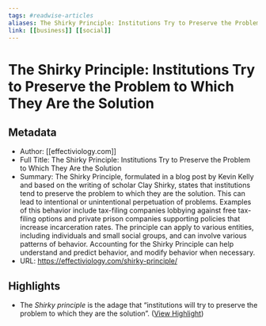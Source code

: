 ```yaml
---
tags: #readwise-articles
aliases: The Shirky Principle: Institutions Try to Preserve the Problem to Which They Are the Solution
link: [[business]] [[social]]
---
```

# The Shirky Principle: Institutions Try to Preserve the Problem to Which They Are the Solution

## Metadata
- Author: [[effectiviology.com]]
- Full Title: The Shirky Principle: Institutions Try to Preserve the Problem to Which They Are the Solution
- Summary: The Shirky Principle, formulated in a blog post by Kevin Kelly and based on the writing of scholar Clay Shirky, states that institutions tend to preserve the problem to which they are the solution. This can lead to intentional or unintentional perpetuation of problems. Examples of this behavior include tax-filing companies lobbying against free tax-filing options and private prison companies supporting policies that increase incarceration rates. The principle can apply to various entities, including individuals and small social groups, and can involve various patterns of behavior. Accounting for the Shirky Principle can help understand and predict behavior, and modify behavior when necessary.
- URL: https://effectiviology.com/shirky-principle/

## Highlights
- The *Shirky principle* is the adage that “institutions will try to preserve the problem to which they are the solution”. ([View Highlight](https://read.readwise.io/read/01hw2wyw00szwbkqpc8y4n5c28))
